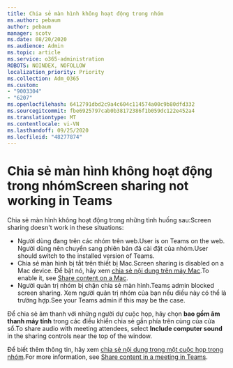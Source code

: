 ```yaml
---
title: Chia sẻ màn hình không hoạt động trong nhóm
ms.author: pebaum
author: pebaum
manager: scotv
ms.date: 08/20/2020
ms.audience: Admin
ms.topic: article
ms.service: o365-administration
ROBOTS: NOINDEX, NOFOLLOW
localization_priority: Priority
ms.collection: Adm_O365
ms.custom:
- "9003304"
- "6207"
ms.openlocfilehash: 6412791dbd2c9a4c604c114574a00c9b80dfd332
ms.sourcegitcommit: fbe6925797cab0b38172386f1b059dc122e452a4
ms.translationtype: MT
ms.contentlocale: vi-VN
ms.lasthandoff: 09/25/2020
ms.locfileid: "48277874"
---
```

# <a name="screen-sharing-not-working-in-teams"></a><span data-ttu-id="99741-102">Chia sẻ màn hình không hoạt động trong nhóm</span><span class="sxs-lookup"><span data-stu-id="99741-102">Screen sharing not working in Teams</span></span>

<span data-ttu-id="99741-103">Chia sẻ màn hình không hoạt động trong những tình huống sau:</span><span class="sxs-lookup"><span data-stu-id="99741-103">Screen sharing doesn't work in these situations:</span></span>

- <span data-ttu-id="99741-104">Người dùng đang trên các nhóm trên web.</span><span class="sxs-lookup"><span data-stu-id="99741-104">User is on Teams on the web.</span></span> <span data-ttu-id="99741-105">Người dùng nên chuyển sang phiên bản đã cài đặt của nhóm.</span><span class="sxs-lookup"><span data-stu-id="99741-105">User should switch to the installed version of Teams.</span></span>
- <span data-ttu-id="99741-106">Chia sẻ màn hình bị tắt trên thiết bị Mac.</span><span class="sxs-lookup"><span data-stu-id="99741-106">Screen sharing is disabled on a Mac device.</span></span> <span data-ttu-id="99741-107">Để bật nó, hãy xem  [chia sẻ nội dung trên máy Mac](https://support.microsoft.com/office/fcc2bf59-aecd-4481-8f99-ce55dd836ce8#bkmk_sharecontentonmac).</span><span class="sxs-lookup"><span data-stu-id="99741-107">To enable it, see  [Share content on a Mac](https://support.microsoft.com/office/fcc2bf59-aecd-4481-8f99-ce55dd836ce8#bkmk_sharecontentonmac).</span></span>
- <span data-ttu-id="99741-108">Người quản trị nhóm bị chặn chia sẻ màn hình.</span><span class="sxs-lookup"><span data-stu-id="99741-108">Teams admin blocked screen sharing.</span></span> <span data-ttu-id="99741-109">Xem người quản trị nhóm của bạn nếu điều này có thể là trường hợp.</span><span class="sxs-lookup"><span data-stu-id="99741-109">See your Teams admin if this may be the case.</span></span>  

<span data-ttu-id="99741-110">Để chia sẻ âm thanh với những người dự cuộc họp, hãy chọn  **bao gồm âm thanh máy tính**  trong các điều khiển chia sẻ gần phía trên cùng của cửa sổ.</span><span class="sxs-lookup"><span data-stu-id="99741-110">To share audio with meeting attendees, select  **Include computer sound**  in the sharing controls near the top of the window.</span></span>

<span data-ttu-id="99741-111">Để biết thêm thông tin, hãy xem [chia sẻ nội dung trong một cuộc họp trong nhóm](https://support.microsoft.com/office/fcc2bf59-aecd-4481-8f99-ce55dd836ce8).</span><span class="sxs-lookup"><span data-stu-id="99741-111">For more information, see [Share content in a meeting in Teams](https://support.microsoft.com/office/fcc2bf59-aecd-4481-8f99-ce55dd836ce8).</span></span>
